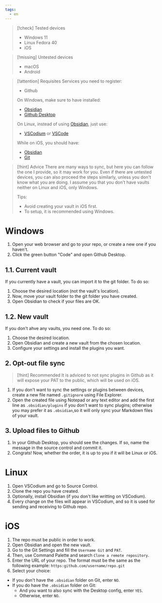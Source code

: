 ```yaml
---
tags:
  - en
---
```


> [!check] Tested devices
> - Windows 11
> - Linux Fedora 40
> - iOS

>[!missing] Untested devices
> - macOS 
> - Android

> [!attention] Requisites
> Services you need to register:
> - Github
>
> On Windows, make sure to have installed:
> - [Obsidian](https://obsidian.md/download)
> - [Github Desktop](https://github.com/apps/desktop)
>
> On Linux, instead of using [Obsidian](https://obsidian.md/download), just use:
> - [VSCodium](https://vscodium.com/) or [VSCode](https://code.visualstudio.com/)
>
> While on iOS, you should have:
> - [Obsidian](https://obsidian.md/download)
> - [Git](https://obsidian.md/plugins?id=obsidian-git)

> [!hint] Advice
> There are many ways to sync, but here you can follow the one I provide, so it may work for you.
> Even if there are untested devices, you can also proceed the steps similarly, unless you don't know what you are doing.
> I assume you that you don't have vaults neither on Linux and iOS, only Windows.
>
> Tips:
> - Avoid creating your vault in iOS first.
> - To setup, it is recommended using Windows.

# Windows

1. Open your web browser and go to your repo, or create a new one if you haven't.
2. Click the green button "Code" and open Github Desktop.

## 1.1. Current vault
If you currently have a vault, you can import it to the git folder. To do so:
1. Choose the desired location (not the vault's location).
2. Now, move your vault folder to the git folder you have created.
3. Open Obsidian to check if your files are OK.

## 1.2. New vault
If you don't ahve any vaults, you need one. To do so:
1. Choose the desired location.
2. Open Obsidian and create a new vault from the chosen location.
3. Configure your settings and install the plugins you want.

## 2. Opt-out file sync 
> [!hint] Recommended
> It is adviced to not sync plugins in Github as it will expose your PAT to the public, which will be used on iOS.

1. If you don't want to sync the settings or plugins between devices, create a new file named `.gitignore` using File Explorer.
2. Open the created file using Notepad or any text editor and add the first line as `.obsidian/plugins` if you don't want to sync plugins; otherwise you may prefer it as `.obsidian`,so it will only sync your Markdown files of your vault.

## 3. Upload files to Github

1. In your Github Desktop, you should see the changes. If so, name the message in the source control and commit it.
2. Congrats! Now, whether the order, it is up to you if it will be Linux or iOS.

# Linux

1. Open VSCodium and go to Source Control.
2. Clone the repo you have created.
3. Optionally, install Obsidian (if you don't like writting on VSCodium).
4. Every change on the files will appear in VSCodium, and so it is used for sending and receiving to Github repo.

# iOS

1. The repo must be public in order to work.
2. Open Obsidian and open the new vault.
3. Go to the Git Settings and fill the `Username Git` and `PAT`.
4. Then, use Command Palette and search `Clone a remote repository`.
5. Enter the URL of your repo. The format must be the same as the following example: `https:github.com/username/repo.git`
6. Select your choice:
  - If you don't have the `.obsidian` folder on Git, enter `NO`.
  - If you do have the `.obsidian` folder on Git:
    - And you want to also sync with the Desktop config, enter `YES`.
    - Otherwise, enter `NO`.
